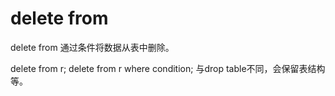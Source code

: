 # delete from

<emphasis>delete from</emphasis> 通过条件将数据从表中删除。

<code-block lang="SQL">
    delete from r;
    delete from r where condition;
</code-block>

<note>
    与<emphasis>drop table</emphasis>不同，会保留表结构等。
</note>

<seealso>
<category ref="drop table">
    <a href="DROP-TABLE.md"/>
</category>
</seealso>